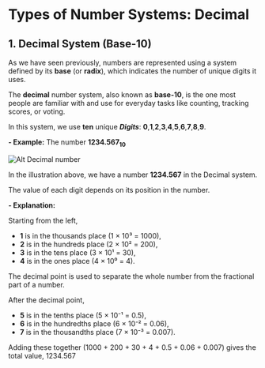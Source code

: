 # Types of Number Systems: Decimal

## 1. Decimal System (Base-10)

As we have seen previously, numbers are represented using a system defined by its **base** (or **radix**), which indicates the number of unique digits it uses. 

The **decimal** number system, also known as **base-10**, is the one most people are familiar with and use for everyday tasks like counting, tracking scores, or voting.

In this system, we use **ten** unique **_Digits_**: **0**,**1**,**2**,**3**,**4**,**5**,**6**,**7**,**8**,**9**.

**- Example:** The number **1234.567<sub>10</sub>**

![Alt Decimal number]( /images/decimal-number.png "Decimal System")

In the illustration above, we have a number **1234.567** in the Decimal system.

The value of each digit depends on its position in the number.

**- Explanation:** 

Starting from the left, 

<div class="steps">

- **1** is in the thousands place (1 × 10³ = 1000),
- **2** is in the hundreds place (2 × 10² = 200), 
- **3** is in the tens place (3 × 10¹ = 30),
- **4** is in the ones place (4 × 10⁰ = 4). 

</div>

The decimal point is used to separate the whole number from the fractional part of a number.

After the decimal point, 

<div class="steps">

- **5** is in the tenths place (5 × 10⁻¹ = 0.5),
- **6** is in the hundredths place (6 × 10⁻² = 0.06),
- **7** is in the thousandths place (7 × 10⁻³ = 0.007).

</div>

Adding these together (1000 + 200 + 30 + 4 + 0.5 + 0.06 + 0.007) gives the total value, 1234.567

